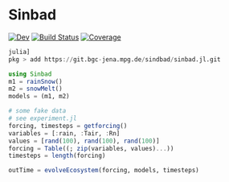 # Sinbad

[![Dev](https://img.shields.io/badge/docs-dev-blue.svg)](https://lalonso.gitlab.io/Sindbad.jl/dev)
[![Build Status](https://git.bgc-jena.mpg.de/sindbad/sinbad.jl/badges/main/pipeline.svg)](https://git.bgc-jena.mpg.de/sindbad/sinbad.jl/pipelines)
[![Coverage](https://git.bgc-jena.mpg.de/sindbad/sinbad.jl/badges/main/coverage.svg)](https://git.bgc-jena.mpg.de/sindbad/sinbad.jl/commits/main)

```julia
julia]
pkg > add https://git.bgc-jena.mpg.de/sindbad/sinbad.jl.git
```

```julia
using Sinbad
m1 = rainSnow()
m2 = snowMelt()
models = (m1, m2)

# some fake data
# see experiment.jl
forcing, timesteps = getforcing()
variables = [:rain, :Tair, :Rn]
values = [rand(100), rand(100), rand(100)]
forcing = Table((; zip(variables, values)...))
timesteps = length(forcing)

outTime = evolveEcosystem(forcing, models, timesteps)
```
